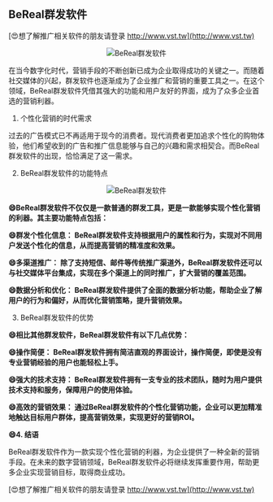 ## **BeReal群发软件**

[😍想了解推广相关软件的朋友请登录 http://www.vst.tw](http://www.vst.tw)

 <center><img src="https://vst.tw/MP4/tuiguang/png/8.png" alt="BeReal群发软件"></center>

在当今数字化时代，营销手段的不断创新已成为企业取得成功的关键之一。而随着社交媒体的兴起，群发软件也逐渐成为了企业推广和营销的重要工具之一。在这个领域，BeReal群发软件凭借其强大的功能和用户友好的界面，成为了众多企业首选的营销利器。

1. 个性化营销的时代需求

过去的广告模式已不再适用于现今的消费者。现代消费者更加追求个性化的购物体验，他们希望收到的广告和推广信息能够与自己的兴趣和需求相契合。而BeReal群发软件的出现，恰恰满足了这一需求。

2. BeReal群发软件的功能特点

 <center><img src="https://vst.tw/MP4/tuiguang/png/7.png" alt="BeReal群发软件"></center>

**😄BeReal群发软件不仅仅是一款普通的群发工具，更是一款能够实现个性化营销的利器。其主要功能特点包括：**

**😄群发个性化信息： BeReal群发软件支持根据用户的属性和行为，实现对不同用户发送个性化的信息，从而提高营销的精准度和效果。**

**😄多渠道推广： 除了支持短信、邮件等传统推广渠道外，BeReal群发软件还可以与社交媒体平台集成，实现在多个渠道上的同时推广，扩大营销的覆盖范围。**

**😄数据分析和优化： BeReal群发软件提供了全面的数据分析功能，帮助企业了解用户的行为和偏好，从而优化营销策略，提升营销效果。**

3. BeReal群发软件的优势

**😄相比其他群发软件，BeReal群发软件有以下几点优势：**

**😄操作简便： BeReal群发软件拥有简洁直观的界面设计，操作简便，即使是没有专业营销经验的用户也能轻松上手。**

**😄强大的技术支持： BeReal群发软件拥有一支专业的技术团队，随时为用户提供技术支持和服务，保障用户的使用体验。**

**😄高效的营销效果： 通过BeReal群发软件的个性化营销功能，企业可以更加精准地触达目标用户群体，提高营销效果，实现更好的营销ROI。**

**😄4. 结语**

BeReal群发软件作为一款实现个性化营销的利器，为企业提供了一种全新的营销手段。在未来的数字营销领域，BeReal群发软件必将继续发挥重要作用，帮助更多企业实现营销目标，取得商业成功。

[😍想了解推广相关软件的朋友请登录 http://www.vst.tw](http://www.vst.tw)




